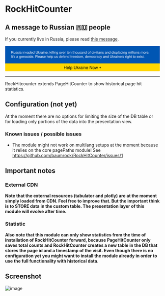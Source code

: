 # RockHitCounter

## A message to Russian 🇷🇺 people

If you currently live in Russia, please read [this message](https://github.com/Roave/SecurityAdvisories/blob/latest/ToRussianPeople.md).

[![SWUbanner](https://raw.githubusercontent.com/vshymanskyy/StandWithUkraine/main/banner2-direct.svg)](https://github.com/vshymanskyy/StandWithUkraine/blob/main/docs/README.md)

---

RockHitcounter extends PageHitCounter to show historical page hit statistics.

## Configuration (not yet)

At the moment there are no options for limiting the size of the DB table or for loading only portions of the data into the presentation view.

### Known issues / possible issues

* The module might not work on multilang setups at the moment because it relies on the core pagePaths module! See https://github.com/baumrock/RockHitCounter/issues/1

## Important notes

### External CDN

**Note that the external resources (tabulator and plotly) are at the moment simply loaded from CDN. Feel free to improve that. But the important think is to STORE data in the custom table. The presentation layer of this module will evolve after time.**

### Statistic

**Also note that this module can only show statistics from the time of installation of RockHitCounter forward, because PageHitCounter only saves total counts and RockHitCounter creates a new table in the DB that stores the page id and a timestamp of the visit. Even though there is no configuration yet you might want to install the module already in order to use the full functionality with historical data.**

## Screenshot

![image](https://user-images.githubusercontent.com/8488586/116569790-00049700-a90a-11eb-8d19-dbfd4efd1fd5.png)
